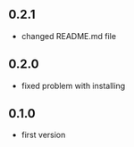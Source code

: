 ## 0.2.1
* changed README.md file
## 0.2.0
* fixed problem with installing
## 0.1.0
* first version
